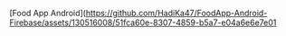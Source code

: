 [Food App Android](https://github.com/HadiKa47/FoodApp-Android-Firebase/assets/130516008/51fca60e-8307-4859-b5a7-e04a6e6e7e01

